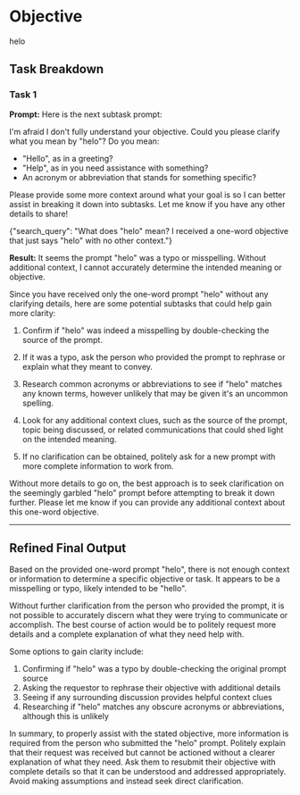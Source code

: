 # Objective

helo

## Task Breakdown

### Task 1

**Prompt:**
Here is the next subtask prompt:

I'm afraid I don't fully understand your objective. Could you please clarify what you mean by "helo"? Do you mean:

- "Hello", as in a greeting? 
- "Help", as in you need assistance with something?
- An acronym or abbreviation that stands for something specific?

Please provide some more context around what your goal is so I can better assist in breaking it down into subtasks. Let me know if you have any other details to share!

{"search_query": "What does "helo" mean? I received a one-word objective that just says "helo" with no other context."}

**Result:**
It seems the prompt "helo" was a typo or misspelling. Without additional context, I cannot accurately determine the intended meaning or objective.

Since you have received only the one-word prompt "helo" without any clarifying details, here are some potential subtasks that could help gain more clarity:

1. Confirm if "helo" was indeed a misspelling by double-checking the source of the prompt.

2. If it was a typo, ask the person who provided the prompt to rephrase or explain what they meant to convey.

3. Research common acronyms or abbreviations to see if "helo" matches any known terms, however unlikely that may be given it's an uncommon spelling.

4. Look for any additional context clues, such as the source of the prompt, topic being discussed, or related communications that could shed light on the intended meaning.

5. If no clarification can be obtained, politely ask for a new prompt with more complete information to work from.

Without more details to go on, the best approach is to seek clarification on the seemingly garbled "helo" prompt before attempting to break it down further. Please let me know if you can provide any additional context about this one-word objective.

---

## Refined Final Output

Based on the provided one-word prompt "helo", there is not enough context or information to determine a specific objective or task. It appears to be a misspelling or typo, likely intended to be "hello". 

Without further clarification from the person who provided the prompt, it is not possible to accurately discern what they were trying to communicate or accomplish. The best course of action would be to politely request more details and a complete explanation of what they need help with.

Some options to gain clarity include:

1. Confirming if "helo" was a typo by double-checking the original prompt source
2. Asking the requestor to rephrase their objective with additional details 
3. Seeing if any surrounding discussion provides helpful context clues
4. Researching if "helo" matches any obscure acronyms or abbreviations, although this is unlikely

In summary, to properly assist with the stated objective, more information is required from the person who submitted the "helo" prompt. Politely explain that their request was received but cannot be actioned without a clearer explanation of what they need. Ask them to resubmit their objective with complete details so that it can be understood and addressed appropriately. Avoid making assumptions and instead seek direct clarification.